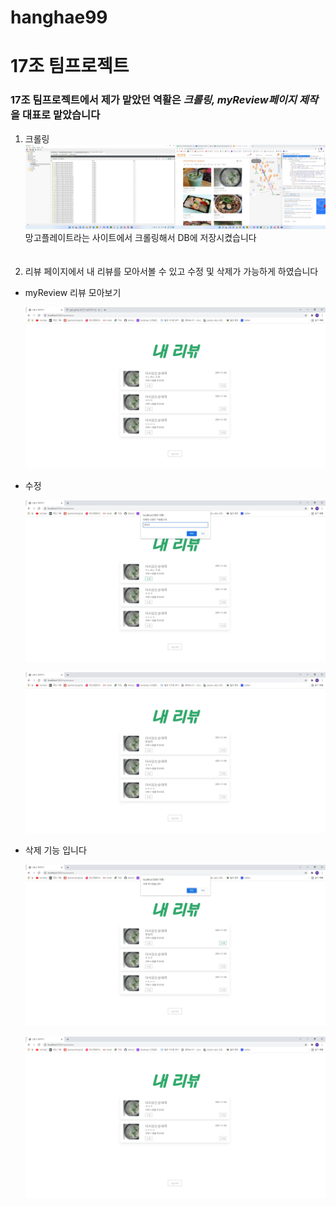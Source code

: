 # hanghae99
<h1>17조 팀프로젝트</h1>

<h3>17조 팀프로젝트에서 제가 맡았던 역활은 <b><i>크롤링, myReview페이지 제작</i></b> 을 대표로 맡았습니다</h3>

1. 크롤링
![crolling](static/img/readME/crolling.jpg)
망고플레이트라는 사이트에서 크롤링해서 DB에 저장시켰습니다<br><br><br>
2. 리뷰 페이지에서 내 리뷰를 모아서볼 수 있고 수정 및 삭제가 가능하게 하였습니다
<ul>
    <li>myReview 리뷰 모아보기</li>

![myReview](static/img/readME/myReview.jpg)

<li>수정</li>

![modify](static/img/readME/modify.jpg)

![modify](static/img/readME/modify2.jpg)

<li>삭제 기능 입니다</li>

![modify](static/img/readME/delete.jpg)

![modify](static/img/readME/delete2.png)
</ul>










